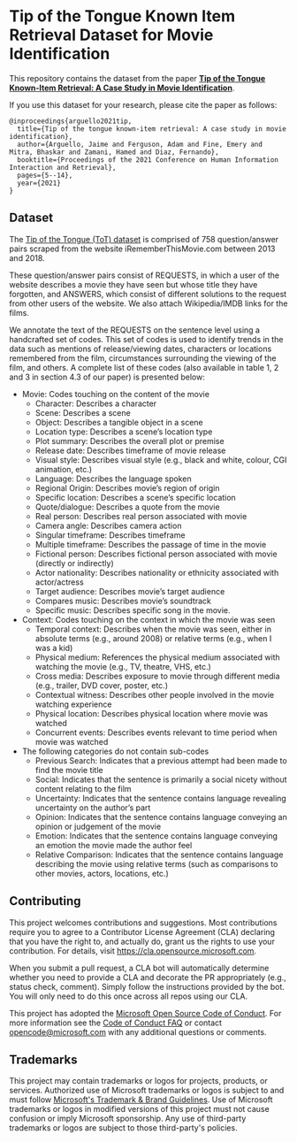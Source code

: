 # Tip of the Tongue Known Item Retrieval Dataset for Movie Identification
This repository contains the dataset from the paper [**Tip of the Tongue Known-Item Retrieval: A Case Study in Movie Identification**](https://dl.acm.org/doi/10.1145/3406522.3446021).

If you use this dataset for your research, please cite the paper as follows:
```
@inproceedings{arguello2021tip,
  title={Tip of the tongue known-item retrieval: A case study in movie identification},
  author={Arguello, Jaime and Ferguson, Adam and Fine, Emery and Mitra, Bhaskar and Zamani, Hamed and Diaz, Fernando},
  booktitle={Proceedings of the 2021 Conference on Human Information Interaction and Retrieval},
  pages={5--14},
  year={2021}
}
```

## Dataset

The [Tip of the Tongue (ToT) dataset](https://github.com/microsoft/Tip-of-the-Tongue-Known-Item-Retrieval-Dataset-for-Movie-Identification/blob/main/ToT.txt) is comprised of 758 question/answer pairs scraped from the website iRememberThisMovie.com between 2013 and 2018.

These question/answer pairs consist of REQUESTS, in which a user of the website describes a movie they have seen but whose title they have forgotten, and ANSWERS, which consist of different solutions to the request from other users of the website. We also attach Wikipedia/IMDB links for the films.  

We annotate the text of the REQUESTS on the sentence level using a handcrafted set of codes. This set of codes is used to identify trends in the data such as mentions of release/viewing dates, characters or locations remembered from the film, circumstances surrounding the viewing of the film, and others. A complete list of these codes (also available in table 1, 2 and 3 in section 4.3 of our paper) is presented below: 

* Movie: Codes touching on the content of the movie
  * Character: Describes a character
  * Scene: Describes a scene
  * Object: Describes a tangible object in a scene
  * Location type: Describes a scene’s location type
  * Plot summary: Describes the overall plot or premise
  * Release date: Describes timeframe of movie release
  * Visual style: Describes visual style (e.g., black and white, colour, CGI animation, etc.)
  * Language: Describes the language spoken
  * Regional Origin: Describes movie’s region of origin
  * Specific location: Describes a scene’s specific location
  * Quote/dialogue: Describes a quote from the movie
  * Real person: Describes real person associated with movie
  * Camera angle: Describes camera action
  * Singular timeframe: Describes timeframe
  * Multiple timeframe: Describes the passage of time in the movie
  * Fictional person: Describes fictional person associated with movie (directly or indirectly)
  * Actor nationality: Describes nationality or ethnicity associated with actor/actress
  * Target audience: Describes movie’s target audience
  * Compares music: Describes movie’s soundtrack
  * Specific music: Describes specific song in the movie. 
* Context: Codes touching on the context in which the movie was seen
  * Temporal context: Describes when the movie was seen, either in absolute terms (e.g., around 2008) or relative terms (e.g., when I was a kid)
  * Physical medium: References the physical medium associated with watching the movie (e.g., TV, theatre, VHS, etc.)
  * Cross media: Describes exposure to movie through different media (e.g., trailer, DVD cover, poster, etc.)
  * Contextual witness: Describes other people involved in the movie watching experience
  * Physical location: Describes physical location where movie was watched
  * Concurrent events: Describes events relevant to time period when movie was watched
* The following categories do not contain sub-codes
  * Previous Search: Indicates that a previous attempt had been made to find the movie title
  * Social: Indicates that the sentence is primarily a social nicety without content relating to the film
  * Uncertainty: Indicates that the sentence contains language revealing uncertainty on the author’s part
  * Opinion: Indicates that the sentence contains language conveying an opinion or judgement of the movie
  * Emotion: Indicates that the sentence contains language conveying an emotion the movie made the author feel
  * Relative Comparison: Indicates that the sentence contains language describing the movie using relative terms (such as comparisons to other movies, actors, locations, etc.) 

## Contributing

This project welcomes contributions and suggestions.  Most contributions require you to agree to a
Contributor License Agreement (CLA) declaring that you have the right to, and actually do, grant us
the rights to use your contribution. For details, visit https://cla.opensource.microsoft.com.

When you submit a pull request, a CLA bot will automatically determine whether you need to provide
a CLA and decorate the PR appropriately (e.g., status check, comment). Simply follow the instructions
provided by the bot. You will only need to do this once across all repos using our CLA.

This project has adopted the [Microsoft Open Source Code of Conduct](https://opensource.microsoft.com/codeofconduct/).
For more information see the [Code of Conduct FAQ](https://opensource.microsoft.com/codeofconduct/faq/) or
contact [opencode@microsoft.com](mailto:opencode@microsoft.com) with any additional questions or comments.

## Trademarks

This project may contain trademarks or logos for projects, products, or services. Authorized use of Microsoft 
trademarks or logos is subject to and must follow 
[Microsoft's Trademark & Brand Guidelines](https://www.microsoft.com/en-us/legal/intellectualproperty/trademarks/usage/general).
Use of Microsoft trademarks or logos in modified versions of this project must not cause confusion or imply Microsoft sponsorship.
Any use of third-party trademarks or logos are subject to those third-party's policies.
